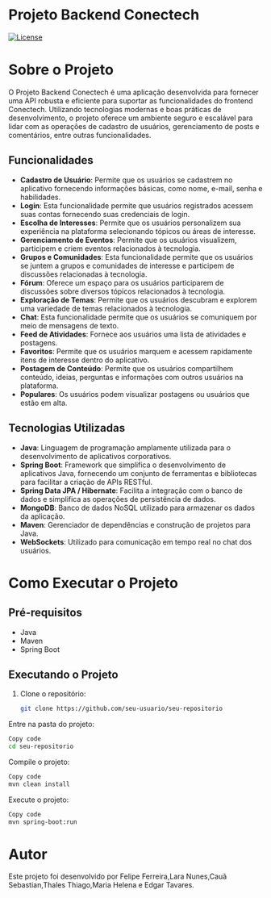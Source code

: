 # Projeto Backend Conectech

[![License](https://img.shields.io/github/license/seu-usuario/seu-repositorio)](https://github.com/seu-usuario/seu-repositorio/blob/main/LICENSE)

# Sobre o Projeto

O Projeto Backend Conectech é uma aplicação desenvolvida para fornecer uma API robusta e eficiente para suportar as funcionalidades do frontend Conectech. Utilizando tecnologias modernas e boas práticas de desenvolvimento, o projeto oferece um ambiente seguro e escalável para lidar com as operações de cadastro de usuários, gerenciamento de posts e comentários, entre outras funcionalidades.

## Funcionalidades

- **Cadastro de Usuário**: Permite que os usuários se cadastrem no aplicativo fornecendo informações básicas, como nome, e-mail, senha e habilidades.
- **Login**: Esta funcionalidade permite que usuários registrados acessem suas contas fornecendo suas credenciais de login.
- **Escolha de Interesses**: Permite que os usuários personalizem sua experiência na plataforma selecionando tópicos ou áreas de interesse.
- **Gerenciamento de Eventos**: Permite que os usuários visualizem, participem e criem eventos relacionados à tecnologia.
- **Grupos e Comunidades**: Esta funcionalidade permite que os usuários se juntem a grupos e comunidades de interesse e participem de discussões relacionadas à tecnologia.
- **Fórum**: Oferece um espaço para os usuários participarem de discussões sobre diversos tópicos relacionados à tecnologia.
- **Exploração de Temas**: Permite que os usuários descubram e explorem uma variedade de temas relacionados à tecnologia.
- **Chat**: Esta funcionalidade permite que os usuários se comuniquem por meio de mensagens de texto.
- **Feed de Atividades**: Fornece aos usuários uma lista de atividades e postagens.
- **Favoritos**: Permite que os usuários marquem e acessem rapidamente itens de interesse dentro do aplicativo.
- **Postagem de Conteúdo**: Permite que os usuários compartilhem conteúdo, ideias, perguntas e informações com outros usuários na plataforma.
- **Populares**: Os usuários podem visualizar postagens ou usuários que estão em alta.

## Tecnologias Utilizadas

- **Java**: Linguagem de programação amplamente utilizada para o desenvolvimento de aplicativos corporativos.
- **Spring Boot**: Framework que simplifica o desenvolvimento de aplicativos Java, fornecendo um conjunto de ferramentas e bibliotecas para facilitar a criação de APIs RESTful.
- **Spring Data JPA / Hibernate**: Facilita a integração com o banco de dados e simplifica as operações de persistência de dados.
- **MongoDB**: Banco de dados NoSQL utilizado para armazenar os dados da aplicação.
- **Maven**: Gerenciador de dependências e construção de projetos para Java.
- **WebSockets**: Utilizado para comunicação em tempo real no chat dos usuários.
  
# Como Executar o Projeto

## Pré-requisitos

- Java
- Maven
- Spring Boot

## Executando o Projeto

1. Clone o repositório:
   ```bash
   git clone https://github.com/seu-usuario/seu-repositorio
   ```
Entre na pasta do projeto:
```bash
Copy code
cd seu-repositorio
```
Compile o projeto:
```bash
Copy code
mvn clean install
```
Execute o projeto:
```bash
Copy code
mvn spring-boot:run
```
# Autor
Este projeto foi desenvolvido por Felipe Ferreira,Lara Nunes,Cauã Sebastian,Thales Thiago,Maria Helena e Edgar Tavares.
